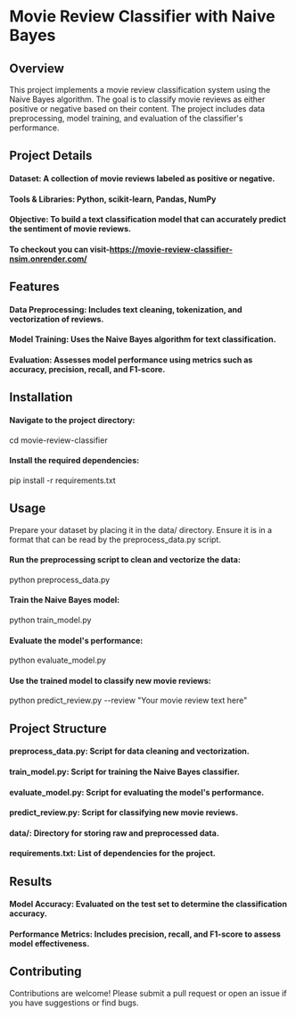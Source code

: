 # Movie Review Classifier with Naive Bayes
## Overview
This project implements a movie review classification system using the Naive Bayes algorithm. The goal is to classify movie reviews as either positive or negative based on their content. The project includes data preprocessing, model training, and evaluation of the classifier's performance.

## Project Details
#### Dataset: A collection of movie reviews labeled as positive or negative.
#### Tools & Libraries: Python, scikit-learn, Pandas, NumPy
#### Objective: To build a text classification model that can accurately predict the sentiment of movie reviews.
#### To checkout you can visit-https://movie-review-classifier-nsim.onrender.com/

## Features
#### Data Preprocessing: Includes text cleaning, tokenization, and vectorization of reviews.
#### Model Training: Uses the Naive Bayes algorithm for text classification.
#### Evaluation: Assesses model performance using metrics such as accuracy, precision, recall, and F1-score.

## Installation
#### Navigate to the project directory:
cd movie-review-classifier

#### Install the required dependencies:
pip install -r requirements.txt

## Usage
Prepare your dataset by placing it in the data/ directory. Ensure it is in a format that can be read by the preprocess_data.py script.
#### Run the preprocessing script to clean and vectorize the data:
python preprocess_data.py

#### Train the Naive Bayes model:
python train_model.py

#### Evaluate the model's performance:
python evaluate_model.py

#### Use the trained model to classify new movie reviews:
python predict_review.py --review "Your movie review text here"

## Project Structure
#### preprocess_data.py: Script for data cleaning and vectorization.
#### train_model.py: Script for training the Naive Bayes classifier.
#### evaluate_model.py: Script for evaluating the model's performance.
#### predict_review.py: Script for classifying new movie reviews.
#### data/: Directory for storing raw and preprocessed data.
#### requirements.txt: List of dependencies for the project.

## Results
#### Model Accuracy: Evaluated on the test set to determine the classification accuracy.
#### Performance Metrics: Includes precision, recall, and F1-score to assess model effectiveness.

## Contributing
Contributions are welcome! Please submit a pull request or open an issue if you have suggestions or find bugs.
